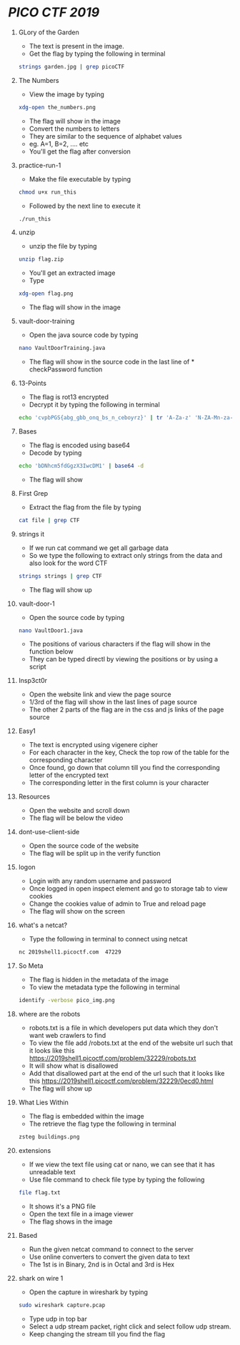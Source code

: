 # ***PICO CTF 2019***

1. GLory of the Garden
   * The text is present in the image.
   * Get the flag by typing the following in terminal
    ```bash 
    strings garden.jpg | grep picoCTF
    ```

2. The Numbers
    * View the image by typing 
    ```bash
    xdg-open the_numbers.png
    ```
    * The flag will show in the image
    * Convert the numbers to letters
    * They are similar to the sequence of alphabet values
    * eg. A=1, B=2, .... etc
    * You'll get the flag after conversion

3. practice-run-1
    * Make the file executable by typing
    ```bash
    chmod u+x run_this
    ```

    * Followed by the next line to execute it
     ```bash
    ./run_this
    ```

4. unzip
    * unzip the file by typing
    ```bash
    unzip flag.zip
    ```
    * You'll get an extracted image
    * Type 
    ```bash 
    xdg-open flag.png
    ```
    * The flag will show in the image

5. vault-door-training
    * Open the java source code by typing
    ```bash 
    nano VaultDoorTraining.java
    ```
    * The flag will show in the source code in the last line of   * checkPassword function

6. 13-Points
    * The flag is rot13 encrypted 
    * Decrypt it by typing the following in terminal
    ```bash 
    echo 'cvpbPGS{abg_gbb_onq_bs_n_ceboyrz}' | tr 'A-Za-z' 'N-ZA-Mn-za-m'
    ```

7. Bases
    * The flag is encoded using base64
    * Decode by typing 
    ```bash 
    echo 'bDNhcm5fdGgzX3IwcDM1' | base64 -d
    ```
    * The flag will show

8. First Grep
    * Extract the flag from the file by typing
    ```bash 
    cat file | grep CTF
    ```

9. strings it
    * If we run cat command we get all garbage data
    * So we type the following to extract only strings from the data and also look for the word CTF
    ```bash 
    strings strings | grep CTF
    ```
    * The flag will show up

10. vault-door-1
    * Open the source code by typing 
    ```bash 
    nano VaultDoor1.java
    ```
    * The positions of various characters if the flag will show in the function below
    * They can be typed directl by viewing the positions or by using a script

11. Insp3ct0r
    * Open the website link and view the page source
    * 1/3rd of the flag will show in the last lines of page source
    * The other 2 parts of the flag are in the css and js links of the page source

12. Easy1
    * The text is encrypted using vigenere cipher
    * For each character in the key, Check the top row of the table for the corresponding character
    * Once found, go down that column till you find the corresponding letter of the encrypted text
    * The corresponding letter in the first column is your character

13. Resources
    * Open the website and scroll down
    * The flag will be below the video

14. dont-use-client-side
    * Open the source code of the website
    * The flag will be split up in the verify function

15. logon
    * Login with any random username and password
    * Once logged in open inspect element and go to storage tab to view cookies
    * Change the cookies value of admin to True and reload page
    * The flag will show on the screen

16. what's a netcat?
    * Type the following in terminal to connect using netcat
    ```bash 
    nc 2019shell1.picoctf.com  47229
    ```
17. So Meta
    * The flag is hidden in the metadata of the image
    * To view the metadata type the following in terminal
    ```bash
    identify -verbose pico_img.png 
    ```

18. where are the robots
    * robots.txt is a file in which developers put data which they don't want web crawlers to find
    * To view the file add /robots.txt at the end of the website url such that it looks like this https://2019shell1.picoctf.com/problem/32229/robots.txt
    * It will show what is disallowed
    * Add that disallowed part at the end of the url such that it looks like this https://2019shell1.picoctf.com/problem/32229/0ecd0.html
    * The flag will show up

19. What Lies Within
    * The flag is embedded within the image
    * The retrieve the flag type the following in terminal
    ```bash
    zsteg buildings.png
    ```

20. extensions
    * If we view the text file using cat or nano, we can see that it has unreadable text
    * Use file command to check file type by typing the following
    ```bash
    file flag.txt
    ```
    * It shows it's a PNG file
    * Open the text file in a image viewer
    * The flag shows in the image

21. Based
    * Run the given netcat command to connect to the server
    * Use online converters to convert the given data to text
    * The 1st is in Binary, 2nd is in Octal and 3rd is Hex

22. shark on wire 1
    * Open the capture in wireshark by typing
    ```bash
    sudo wireshark capture.pcap
    ```
    * Type udp in top bar
    * Select a udp stream packet, right click and select follow udp stream.
    * Keep changing the stream till you find the flag